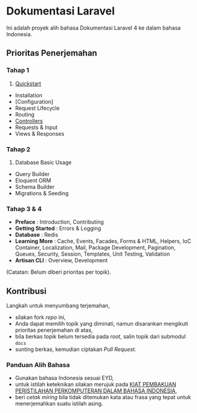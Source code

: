 # Dokumentasi Laravel

Ini adalah proyek alih bahasa Dokumentasi Laravel 4 ke dalam bahasa Indonesia.

## Prioritas Penerjemahan

### Tahap 1

1. [Quickstart](/quick.md)
* Installation
* [Configuration]
* Request Lifecycle
* Routing
* [Controllers](/controllers.md)
* Requests & Input
* Views & Responses

### Tahap 2

1. Database Basic Usage
* Query Builder
* Eloquent ORM
* Schema Builder
* Migrations & Seeding


### Tahap 3 & 4

* **Preface** : Introduction, Contributing
* **Getting Started** : Errors & Logging
* **Database** : Redis
* **Learning More** : Cache, Events, Facades, Forms & HTML, Helpers, IoC Container, Localization, Mail, Package Development, Pagination, Queues, Security, Session, Templates, Unit Testing, Validation
* **Artisan CLI** : Overview, Development

(Catatan: Belum diberi prioritas per topik).

## Kontribusi

Langkah untuk menyumbang terjemahan,

* silakan fork *repo* ini,
* Anda dapat memilih topik yang diminati, namun disarankan mengikuti prioritas penerjemahan di atas,
* bila berkas topik belum tersedia pada *root*, salin topik dari submodul `docs`
* sunting berkas, kemudian ciptakan *Pull Request*.

### Panduan Alih Bahasa

* Gunakan bahasa Indonesia sesuai EYD,
* untuk istilah keteknikan silakan merujuk pada [KIAT PEMBAKUAN PERISTILAHAN PERKOMPUTERAN DALAM BAHASA INDONESIA](http://vlsm.org/etc/baku-0.txt),
* beri *cetak miring* bila tidak ditemukan kata atau frasa yang tepat untuk menerjemahkan suatu istilah asing.
